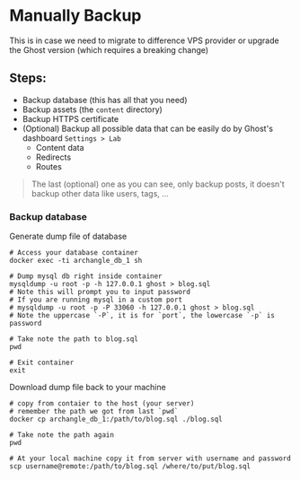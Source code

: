 # Manually Backup

This is in case we need to migrate to difference VPS provider or
upgrade the Ghost version (which requires a breaking change)


## Steps:

- Backup database (this has all that you need)
- Backup assets (the `content` directory)
- Backup HTTPS certificate
- (Optional) Backup all possible data that can be easily do by Ghost's dashboard `Settings > Lab`
  - Content data
  - Redirects
  - Routes

> The last (optional) one as you can see, only backup posts, it doesn't backup other data like
users, tags, ...

### Backup database

Generate dump file of database

```shell
# Access your database container
docker exec -ti archangle_db_1 sh

# Dump mysql db right inside container
mysqldump -u root -p -h 127.0.0.1 ghost > blog.sql
# Note this will prompt you to input password
# If you are running mysql in a custom port
# mysqldump -u root -p -P 33060 -h 127.0.0.1 ghost > blog.sql
# Note the uppercase `-P`, it is for `port`, the lowercase `-p` is password

# Take note the path to blog.sql
pwd

# Exit container
exit
```

Download dump file back to your machine
```shell
# copy from contaier to the host (your server)
# remember the path we got from last `pwd`
docker cp archangle_db_1:/path/to/blog.sql ./blog.sql

# Take note the path again
pwd

# At your local machine copy it from server with username and password
scp username@remote:/path/to/blog.sql /where/to/put/blog.sql
```

### 
